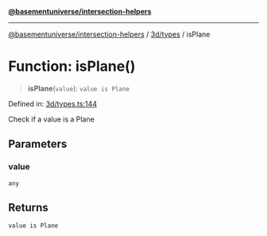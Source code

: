 [**@basementuniverse/intersection-helpers**](../../../README.md)

***

[@basementuniverse/intersection-helpers](../../../README.md) / [3d/types](../README.md) / isPlane

# Function: isPlane()

> **isPlane**(`value`): `value is Plane`

Defined in: [3d/types.ts:144](https://github.com/basementuniverse/intersection-helpers/blob/d942e5cf9ee51dc3854d6fbfe1d84a7ecd83c1ca/src/3d/types.ts#L144)

Check if a value is a Plane

## Parameters

### value

`any`

## Returns

`value is Plane`
